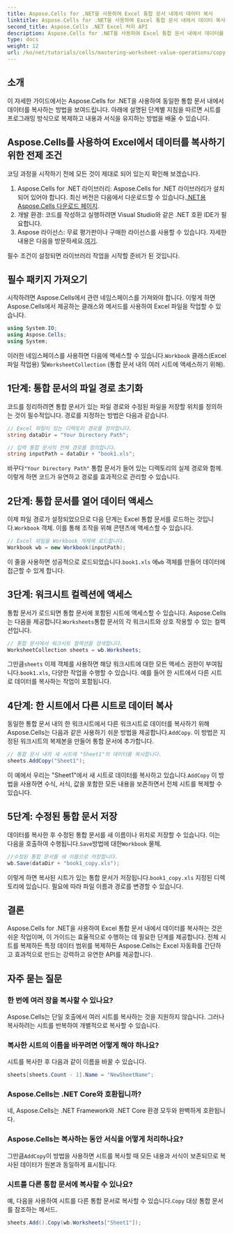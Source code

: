 ```yaml
---
title: Aspose.Cells for .NET을 사용하여 Excel 통합 문서 내에서 데이터 복사
linktitle: Aspose.Cells for .NET을 사용하여 Excel 통합 문서 내에서 데이터 복사
second_title: Aspose.Cells .NET Excel 처리 API
description: Aspose.Cells for .NET을 사용하여 Excel 통합 문서 내에서 데이터를 효율적으로 복사하는 방법을 알아보세요. 이 단계별 가이드를 따라 시트를 쉽게 복제하고, 데이터를 전송하고, Excel 파일을 쉽게 관리하세요.
type: docs
weight: 12
url: /ko/net/tutorials/cells/mastering-worksheet-value-operations/copy-data-within-excel-workbook/
---
```

## 소개

이 자세한 가이드에서는 Aspose.Cells for .NET을 사용하여 동일한 통합 문서 내에서 데이터를 복사하는 방법을 보여드립니다. 아래에 설명된 단계별 지침을 따르면 시트를 프로그래밍 방식으로 복제하고 내용과 서식을 유지하는 방법을 배울 수 있습니다.

## Aspose.Cells를 사용하여 Excel에서 데이터를 복사하기 위한 전제 조건

코딩 과정을 시작하기 전에 모든 것이 제대로 되어 있는지 확인해 보겠습니다.

1. Aspose.Cells for .NET 라이브러리: Aspose.Cells for .NET 라이브러리가 설치되어 있어야 합니다. 최신 버전은 다음에서 다운로드할 수 있습니다.[.NET용 Aspose.Cells 다운로드 페이지](https://releases.aspose.com/cells/net/).
2. 개발 환경: 코드를 작성하고 실행하려면 Visual Studio와 같은 .NET 호환 IDE가 필요합니다.
3.  Aspose 라이선스: 무료 평가판이나 구매한 라이선스를 사용할 수 있습니다. 자세한 내용은 다음을 방문하세요.[여기](https://purchase.aspose.com/temporary-license/).

필수 조건이 설정되면 라이브러리 작업을 시작할 준비가 된 것입니다.

## 필수 패키지 가져오기

시작하려면 Aspose.Cells에서 관련 네임스페이스를 가져와야 합니다. 이렇게 하면 Aspose.Cells에서 제공하는 클래스와 메서드를 사용하여 Excel 파일을 작업할 수 있습니다.

```csharp
using System.IO;
using Aspose.Cells;
using System;
```

 이러한 네임스페이스를 사용하면 다음에 액세스할 수 있습니다.`Workbook` 클래스(Excel 파일 작업용) 및`WorksheetCollection` (통합 문서 내의 여러 시트에 액세스하기 위해).

## 1단계: 통합 문서의 파일 경로 초기화

코드를 정리하려면 통합 문서가 있는 파일 경로와 수정된 파일을 저장할 위치를 정의하는 것이 필수적입니다. 경로를 지정하는 방법은 다음과 같습니다.

```csharp
// Excel 파일이 있는 디렉토리 경로를 정의합니다.
string dataDir = "Your Directory Path";

// 입력 통합 문서의 전체 경로를 정의합니다.
string inputPath = dataDir + "book1.xls";
```

 바꾸다`"Your Directory Path"` 통합 문서가 들어 있는 디렉토리의 실제 경로와 함께. 이렇게 하면 코드가 유연하고 경로를 효과적으로 관리할 수 있습니다.

## 2단계: 통합 문서를 열어 데이터 액세스

 이제 파일 경로가 설정되었으므로 다음 단계는 Excel 통합 문서를 로드하는 것입니다.`Workbook` 객체. 이를 통해 조작을 위해 콘텐츠에 액세스할 수 있습니다.

```csharp
// Excel 파일을 Workbook 개체에 로드합니다.
Workbook wb = new Workbook(inputPath);
```

 이 줄을 사용하면 성공적으로 로드되었습니다.`book1.xls` 에`wb` 객체를 만들어 데이터에 접근할 수 있게 합니다.

## 3단계: 워크시트 컬렉션에 액세스

 통합 문서가 로드되면 통합 문서에 포함된 시트에 액세스할 수 있습니다. Aspose.Cells는 다음을 제공합니다.`Worksheets`통합 문서의 각 워크시트와 상호 작용할 수 있는 컬렉션입니다.

```csharp
// 통합 문서에서 워크시트 컬렉션을 검색합니다.
WorksheetCollection sheets = wb.Worksheets;
```

 그만큼`sheets` 이제 객체를 사용하면 해당 워크시트에 대한 모든 액세스 권한이 부여됩니다.`book1.xls`, 다양한 작업을 수행할 수 있습니다. 예를 들어 한 시트에서 다른 시트로 데이터를 복사하는 작업이 포함됩니다.

## 4단계: 한 시트에서 다른 시트로 데이터 복사

 동일한 통합 문서 내의 한 워크시트에서 다른 워크시트로 데이터를 복사하기 위해 Aspose.Cells는 다음과 같은 사용하기 쉬운 방법을 제공합니다.`AddCopy`. 이 방법은 지정된 워크시트의 복제본을 만들어 통합 문서에 추가합니다.

```csharp
// 통합 문서 내의 새 시트에 "Sheet1"의 데이터를 복사합니다.
sheets.AddCopy("Sheet1");
```

 이 예에서 우리는 "Sheet1"에서 새 시트로 데이터를 복사하고 있습니다.`AddCopy` 이 방법을 사용하면 수식, 서식, 값을 포함한 모든 내용을 보존하면서 전체 시트를 복제할 수 있습니다.

## 5단계: 수정된 통합 문서 저장

 데이터를 복사한 후 수정된 통합 문서를 새 이름이나 위치로 저장할 수 있습니다. 이는 다음을 호출하여 수행됩니다.`Save`방법에 대한`Workbook` 물체.

```csharp
//수정된 통합 문서를 새 이름으로 저장합니다.
wb.Save(dataDir + "book1_copy.xls");
```

 이렇게 하면 복사된 시트가 있는 통합 문서가 저장됩니다.`book1_copy.xls` 지정된 디렉토리에 있습니다. 필요에 따라 파일 이름과 경로를 변경할 수 있습니다.

## 결론

Aspose.Cells for .NET을 사용하여 Excel 통합 문서 내에서 데이터를 복사하는 것은 쉬운 작업이며, 이 가이드는 효율적으로 수행하는 데 필요한 단계를 제공합니다. 전체 시트를 복제하든 특정 데이터 범위를 복제하든 Aspose.Cells는 Excel 자동화를 간단하고 효과적으로 만드는 강력하고 유연한 API를 제공합니다.

## 자주 묻는 질문

### 한 번에 여러 장을 복사할 수 있나요?

Aspose.Cells는 단일 호출에서 여러 시트를 복사하는 것을 지원하지 않습니다. 그러나 복사하려는 시트를 반복하여 개별적으로 복사할 수 있습니다.

### 복사한 시트의 이름을 바꾸려면 어떻게 해야 하나요?

시트를 복사한 후 다음과 같이 이름을 바꿀 수 있습니다.

```csharp
sheets[sheets.Count - 1].Name = "NewSheetName";
```

### Aspose.Cells는 .NET Core와 호환됩니까?

네, Aspose.Cells는 .NET Framework와 .NET Core 환경 모두와 완벽하게 호환됩니다.

### Aspose.Cells는 복사하는 동안 서식을 어떻게 처리하나요?

 그만큼`AddCopy`이 방법을 사용하면 시트를 복사할 때 모든 내용과 서식이 보존되므로 복사된 데이터가 원본과 동일하게 표시됩니다.

### 시트를 다른 통합 문서에 복사할 수 있나요?

 예, 다음을 사용하여 시트를 다른 통합 문서로 복사할 수 있습니다.`Copy` 대상 통합 문서를 참조하는 메서드.

```csharp
sheets.Add().Copy(wb.Worksheets["Sheet1"]);
```